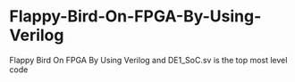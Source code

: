 # Flappy-Bird-On-FPGA-By-Using-Verilog
Flappy Bird On FPGA By Using Verilog
and DE1_SoC.sv is the top most level code
